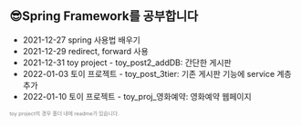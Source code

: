 <html>
  <body>
    <h2>😎Spring Framework를 공부합니다</h2>
    <ul>
      <li>2021-12-27 spring 사용법 배우기</li>
      <li>2021-12-29 redirect, forward 사용</li>
      <li>2021-12-31 toy project - toy_post2_addDB: 간단한 게시판</li>
       <li>2022-01-03 토이 프로젝트 - toy_post_3tier: 기존 게시판 기능에 service 계층 추가</li>
       <li>2022-01-10 토이 프로젝트 - toy_proj_영화예약: 영화예약 웹페이지
    </ul>
    <p style="color:gray; font-size:9px;">toy project의 경우 폴더 내에 readme가 있습니다.</p>
  </body>
  </html>
